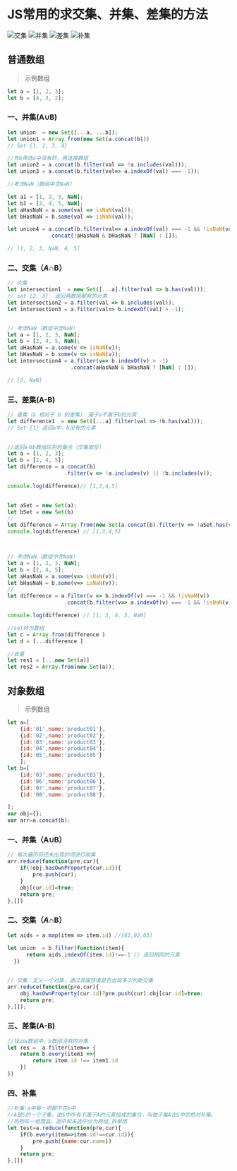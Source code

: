 
# JS常用的求交集、并集、差集的方法

<img   title="交集" src="
https://hexo-note.oss-cn-shanghai.aliyuncs.com//pics/20220107210521.png"/> 
<img  title="并集" src="
https://hexo-note.oss-cn-shanghai.aliyuncs.com//pics/20220107210803.png"/>
<img  title="差集" src="
https://hexo-note.oss-cn-shanghai.aliyuncs.com//pics/20220107210911.png"/> 
<img  title="补集" src="
https://hexo-note.oss-cn-shanghai.aliyuncs.com//pics/20220114113515.png"/>



## 普通数组

> 示例数组

```js
let a = [1, 2, 3];
let b = [4, 3, 2];
```

### 一、并集(A∪B)

```js
let union  = new Set([...a, ...b]);
let union1 = Array.from(new Set(a.concat(b)))
// Set {1, 2, 3, 4}

//先b筛选a中没有的，再连接数组
let union2 = a.concat(b.filter(val => !a.includes(val)));
let union3 = a.concat(b.filter(val=> a.indexOf(val) === -1));

//考虑NaN（数组中含NaN）

let a1 = [1, 2, 3, NaN];
let b1 = [2, 4, 5, NaN];
let aHasNaN = a.some(val => isNaN(val));
let bHasNaN = b.some(val => isNaN(val));

let union4 = a.concat(b.filter(val=> a.indexOf(val) === -1 && !isNaN(val)))
             .concat(!aHasNaN & bHasNaN ? [NaN] : []);

// [1, 2, 3, NaN, 4, 5]
```



### 二、交集（*A*∩B）

```js
// 交集
let intersection1  = new Set([...a].filter(val => b.has(val)));
// set {2, 3}  返回两数组都有的元素
let intersection2 = a.filter(val => b.includes(val));
let intersection3 = a.filter(val=> b.indexOf(val) > -1);


// 考虑NaN（数组中含NaN）
let a = [1, 2, 3, NaN];
let b = [2, 4, 5, NaN];
let aHasNaN = a.some(v => isNaN(v));
let bHasNaN = b.some(v => isNaN(v));
let intersection4 = a.filter(v=> b.indexOf(v) > -1)
                    .concat(aHasNaN & bHasNaN ? [NaN] : []);

// [2, NaN]

```



### 三、差集(A-B)

```js
// 差集（a 相对于 b 的差集） 属于a不属于b的元素
let difference1  = new Set([...a].filter(val => !b.has(val)));
// Set {1} 返回a中，b没有的元素

 
//返回a与b数组区别的集合（交集取反） 
let a = [1, 2, 3];
let b = [2, 4, 5];
let difference = a.concat(b)
                  .filter(v => !a.includes(v) || !b.includes(v));

console.log(difference)// [1,3,4,5]

  
let aSet = new Set(a);
let bSet = new Set(b)
//  
let difference = Array.from(new Set(a.concat(b).filter(v => !aSet.has(v) || !bSet.has(v))));
console.log(difference) // [1,3,4,5]



// 考虑NaN（数组中含NaN）
let a = [1, 2, 3, NaN];
let b = [2, 4, 5];
let aHasNaN = a.some(v=> isNaN(v));
let bHasNaN = b.some(v=> isNaN(v));
//  
let difference = a.filter(v => b.indexOf(v) === -1 && !isNaN(v))
                  .concat(b.filter(v=> a.indexOf(v) === -1 && !isNaN(v))).concat(aHasNaN ^ bHasNaN ? [NaN] : []);

console.log(difference) // [1, 3, 4, 5, NaN]

```



```js
//set转为数组
let c = Array.from(difference )
let d = [...difference ]

//去重
let res1 = [...new Set(a)]
let res2 = Array.from(new Set(a));
```





## 对象数组

> 示例数组

```js
let a=[
    {id:'01',name:'product01'},
    {id:'02',name:'product02'},
    {id:'03',name:'product03'},
    {id:'04',name:'product04'},
    {id:'05',name:'product05'}
    ];
let b=[
    {id:'03',name:'product03'},
    {id:'06',name:'product06'},
    {id:'07',name:'product07'},
    {id:'08',name:'product08'},

];
var obj={};
var arr=a.concat(b);
```



### 一、并集（A∪B）

```js
// 每次遍历将还未出现的项进行收集
arr.reduce(function(pre,cur){
    if(!obj.hasOwnProperty(cur.id)){
        pre.push(cur);
    }
    obj[cur.id]=true;
    return pre;
},[])

```





### 二、交集（*A*∩B）



```js
let aids = a.map(item => item.id) //[01,02,03]
 
let union  = b.filter(function(item){
      return aids.indexOf(item.id)!==-1 // 返回相同的元素
  })


// 交集：定义一个对象，通过其属性值是否出现多次判断交集
arr.reduce(function(pre,cur){
    obj.hasOwnProperty(cur.id)?pre.push(cur):obj[cur.id]=true;
    return pre;
},[]);

```

### 三、差集(A-B)

```js
//找出a数组中，b数组没有的对象
let res =  a.filter(item=> { 
    return b.every(item1 =>{ 
        return item.id !== item1.id 
    })        
})
```



### 四、补集

```js
//补集:a中每一项都不在b中
//A是S的一个子集，由S中所有不属于A的元素组成的集合，叫做子集A在S中的绝对补集。
//购物车一组商品，选中和未选中分为两组,拆单用
let test=a.reduce(function(pre,cur){    
    if(b.every(item=>item.id!==cur.id)){       
        pre.push({name:cur.name})
    }    
    return pre;
},[])
```



